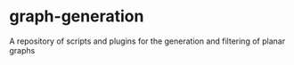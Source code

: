 # graph-generation
A repository of scripts and plugins for the generation and filtering of planar graphs
